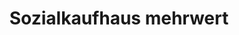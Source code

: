 ---
title: "Sozialkaufhaus mehrwert"
url: /flensburg/sozialkaufhaus-mehrwert/
shop: Gebrauchtwaren
---
